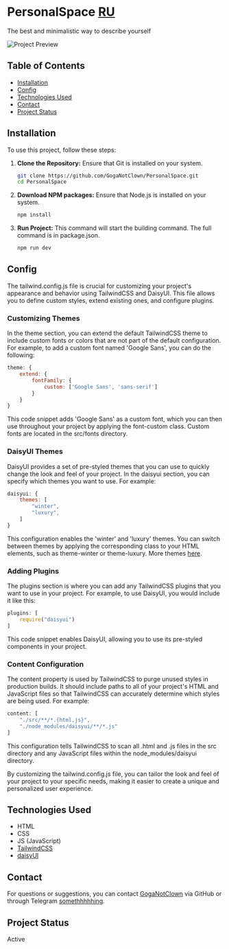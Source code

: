 # PersonalSpace [RU](README-RU.md)

The best and minimalistic way to describe yourself

![Project Preview](https://i.postimg.cc/dQWRNj0x/image.png)

## Table of Contents

- [Installation](#installation)
- [Config](#config)
- [Technologies Used](#technologies-used)
- [Contact](#contact)
- [Project Status](#project-status)

## Installation

To use this project, follow these steps:

1. **Clone the Repository:**
   Ensure that Git is installed on your system.
   ```bash
   git clone https://github.com/GogaNotClown/PersonalSpace.git
   cd PersonalSpace
   ```

2. **Download NPM packages:**
   Ensure that Node.js is installed on your system.
   ```bash
   npm install
   ```

3. **Run Project:**
   This command will start the building command. The full command is in package.json.
   ```bash
   npm run dev
   ```

## Config

The tailwind.config.js file is crucial for customizing your project's appearance and behavior using TailwindCSS and
DaisyUI. This file allows you to define custom styles, extend existing ones, and configure plugins.

### Customizing Themes

In the theme section, you can extend the default TailwindCSS theme to include custom fonts or colors that are not part
of the default configuration. For example, to add a custom font named 'Google Sans', you can do the following:

```js
theme: {
    extend: {
        fontFamily: {
            custom: ['Google Sans', 'sans-serif']
        }
    }
}
```

This code snippet adds 'Google Sans' as a custom font, which you can then use throughout your project by applying the
font-custom class. Custom fonts are located in the src/fonts directory.

### DaisyUI Themes

DaisyUI provides a set of pre-styled themes that you can use to quickly change the look and feel of your project. In the
daisyui section, you can specify which themes you want to use. For example:

```js
daisyui: {
    themes: [
        "winter",
        "luxury",
    ]
}
```

This configuration enables the 'winter' and 'luxury' themes. You can switch between themes by applying the corresponding
class to your HTML elements, such as theme-winter or theme-luxury. More themes [here](https://daisyui.com/docs/themes/).

### Adding Plugins

The plugins section is where you can add any TailwindCSS plugins that you want to use in your project. For
example, to use DaisyUI, you would include it like this:

```js
plugins: [
    require("daisyui")
]
```

This code snippet enables DaisyUI, allowing you to use its pre-styled components in your project.

### Content Configuration

The content property is used by TailwindCSS to purge unused styles in production builds. It should include paths to all
of your project's HTML and JavaScript files so that TailwindCSS can accurately determine which styles are being used.
For example:

```js
content: [
    "./src/**/*.{html,js}",
    "./node_modules/daisyui/**/*.js"
]
```

This configuration tells TailwindCSS to scan all .html and .js files in the src directory and any JavaScript files
within the node_modules/daisyui directory.

By customizing the tailwind.config.js file, you can tailor the look and feel of your project to your specific needs,
making it easier to create a unique and personalized user experience.

## Technologies Used

- HTML
- CSS
- JS (JavaScript)
- [TailwindCSS](https://tailwindcss.com/)
- [daisyUI](https://daisyui.com/)

## Contact

For questions or suggestions, you can contact [GogaNotClown](https://github.com/GogaNotClown/) via GitHub or through Telegram [somethhhhhing](https://t.me/somethhhhhing).

## Project Status

Active